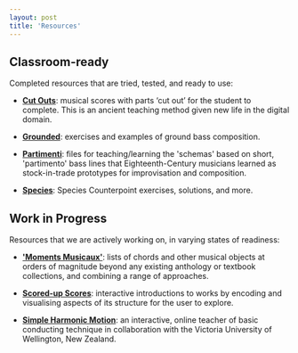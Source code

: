 ```yaml
---
layout: post
title: 'Resources'
---
```


## Classroom-ready

Completed resources that are tried, tested, and ready to use:

* [**Cut Outs**](/cut-outs): musical scores with parts ‘cut out’ for the student to complete. This
is an ancient teaching method given new life in the digital domain.

* [**Grounded**](/grounded): exercises and examples of ground bass composition.

* [**Partimenti**](/partimenti): files for teaching/learning the 'schemas' based on short, 'partimento' bass lines that Eighteenth-Century musicians learned as stock-in-trade prototypes for improvisation and composition.

* [**Species**](/species): Species Counterpoint exercises, solutions, and more.

## Work in Progress

Resources that we are actively working on, in varying states of readiness:

* [**'Moments Musicaux'**](/moments): lists of chords and other musical objects at orders of magnitude beyond any existing anthology or textbook collections, and combining a range of approaches.

* [**Scored-up Scores**](/scored-up-scores): interactive introductions to works by encoding and
visualising aspects of its structure for the user to explore.

* [**Simple Harmonic Motion**](/simple-harmonic-motion): an interactive, online teacher of basic conducting
technique in collaboration with the Victoria University of Wellington, New Zealand.
